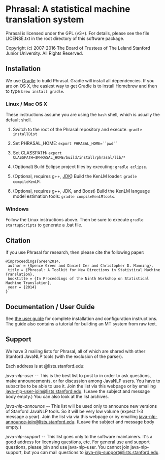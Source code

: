 # Phrasal: A statistical machine translation system

Phrasal is licensed under the GPL (v3+). For details, please see the file LICENSE.txt in the root directory of this software package.

Copyright (c) 2007-2016 The Board of Trustees of The Leland Stanford Junior University. All Rights Reserved.

## Installation

We use [Gradle](http://gradle.org) to build Phrasal. Gradle will
install all dependencies.  If you are on OS X, the easiest way to get
Gradle is to install Homebrew and then to type `brew install gradle`.

### Linux / Mac OS X

These instructions assume you are using the `bash` shell, which is
usually the default shell.

1. Switch to the root of the Phrasal repository and execute: `gradle installDist`

1. Set PHRASAL_HOME: `export PHRASAL_HOME=``pwd`` `

1. Set CLASSPATH: `export CLASSPATH=$PHRASAL_HOME/build/install/phrasal/lib/*`

1. (Optional) Build Eclipse project files by executing: `gradle eclipse`.

1. (Optional, requires g++, [JDK](http://www.oracle.com/technetwork/java/javase/downloads/index.html)) Build the KenLM loader: `gradle compileKenLM`.

1. (Optional, requires g++, JDK, and Boost) Build the KenLM language model estimation tools: `gradle compileKenLMtools`.

### Windows

Follow the Linux instructions above. Then be sure to execute `gradle startupScripts` to generate a .bat file.

## Citation

If you use Phrasal for research, then please cite the following paper:

```
@inproceedings{Green2014,
 author = {Spence Green and Daniel Cer and Christopher D. Manning},
 title = {Phrasal: A Toolkit for New Directions in Statistical Machine Translation},
 booktitle = {In Proceddings of the Ninth Workshop on Statistical Machine Translation},
 year = {2014}
}
```

## Documentation / User Guide

See [the user guide](http://www-nlp.stanford.edu/wiki/Software/Phrasal) for complete installation and configuration instructions. The guide also contains a tutorial for building an MT system from raw text.

## Support

We have 3 mailing lists for Phrasal, all of which are shared with other Stanford JavaNLP
tools (with the exclusion of the parser). 

Each address is at @lists.stanford.edu:

*java-nlp-user* -- This is the best list to post to in order to ask questions, make
announcements, or for discussion among JavaNLP users. You have to subscribe to 
be able to use it. Join the list via this webpage or by emailing 
java-nlp-user-join@lists.stanford.edu. (Leave the subject and message body 
empty.) You can also look at the list archives.

*java-nlp-announce* -- This list will be used only to announce new versions of 
Stanford JavaNLP tools. So it will be very low volume (expect 1-3 message a 
year). Join the list via via this webpage or by emailing 
java-nlp-announce-join@lists.stanford.edu. (Leave the subject and message 
body empty.)

*java-nlp-support* -- This list goes only to the software maintainers. It's a good 
address for licensing questions, etc. For general use and support questions, 
please join and use java-nlp-user. You cannot join java-nlp-support, but you 
can mail questions to java-nlp-support@lists.stanford.edu.
